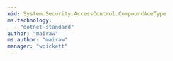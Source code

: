 ```yaml
---
uid: System.Security.AccessControl.CompoundAceType
ms.technology: 
  - "dotnet-standard"
author: "mairaw"
ms.author: "mairaw"
manager: "wpickett"
---
```

